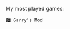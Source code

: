 My most played games:
 <!-- steam-box-playtime start -->
 ```text
 🏙 Garry's Mod
 ```
 <!-- steam-box-playtime end -->
